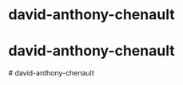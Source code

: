 # david-anthony-chenault
# david-anthony-chenault
#   d a v i d - a n t h o n y - c h e n a u l t  
 